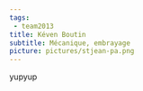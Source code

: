 ```yaml
---
tags:
 - team2013
title: Kéven Boutin
subtitle: Mécanique, embrayage
picture: pictures/stjean-pa.png
---
```


yupyup
